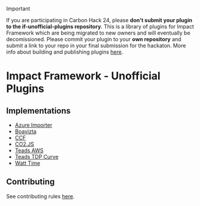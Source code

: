 > [!IMPORTANT]
> If you are participating in Carbon Hack 24, please **don't submit your plugin to the if-unofficial-plugins repository**. This is a library of plugins for Impact Framework which are being migrated to new owners and will eventually be decomissioned. Please commit your plugin to your **own repository** and submit a link to your repo in your final submission for the hackaton. More info about building and publishing plugins [here](https://if.greensoftware.foundation/developers/how-to-build-plugins#step-5-publishing-your-plugin).



# Impact Framework - Unofficial Plugins

## Implementations

- [Azure Importer](./src/lib/azure-importer/README.md)
- [Boavizta](./src/lib/boavizta/README.md)
- [CCF](./src/lib/ccf/README.md)
- [CO2.JS](./src/lib/co2js/README.md)
- [Teads AWS](./src/lib/teads-aws/README.md)
- [Teads TDP Curve](./src/lib/teads-curve/README.md)
- [Watt Time](./src/lib/watt-time/README.md)

## Contributing

See contributing rules [here](./CONTRIBUTING.md).
